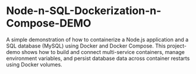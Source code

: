 # Node-n-SQL-Dockerization-n-Compose-DEMO
A simple demonstration of how to containerize a Node.js application and a SQL database (MySQL) using Docker and Docker Compose. This project-demo shows how to build and connect multi-service containers, manage environment variables, and persist database data across container restarts using Docker volumes.
